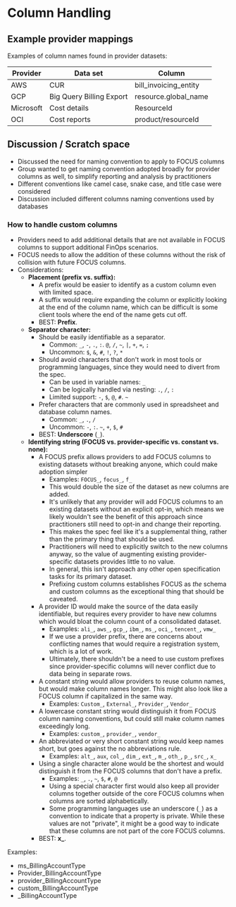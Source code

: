 # Column Handling

## Example provider mappings

Examples of column names found in provider datasets:

| Provider  | Data set                 | Column                |
| --------- | ------------------------ | --------------------- |
| AWS       | CUR                      | bill_invoicing_entity |
| GCP       | Big Query Billing Export | resource.global_name  |
| Microsoft | Cost details             | ResourceId            |
| OCI       | Cost reports             | product/resourceId    |

## Discussion / Scratch space

* Discussed the need for naming convention to apply to FOCUS columns
* Group wanted to get naming convention adopted broadly for provider columns as well, to simplify reporting and analysis by practitioners
* Different conventions like camel case, snake case, and title case were considered
* Discussion included different columns naming conventions used by databases

### How to handle custom columns

* Providers need to add additional details that are not available in FOCUS columns to support additional FinOps scenarios.
* FOCUS needs to allow the addition of these columns without the risk of collision with future FOCUS columns.
* Considerations:
  * **Placement (prefix vs. suffix):**
    * A prefix would be easier to identify as a custom column even with limited space.
    * A suffix would require expanding the column or explicitly looking at the end of the column name, which can be difficult is some client tools where the end of the name gets cut off.
    * BEST: **Prefix**.
  * **Separator character:**
    * Should be easily identifiable as a separator.
      * Common: `_`, `-`, `.`, `:`. `@`, `/`, `~`, `|`, `+`, `=`, `;`
      * Uncommon: `$`, `&`, `#`, `!`, `?`, `*`
    * Should avoid characters that don't work in most tools or programming languages, since they would need to divert from the spec.
      * Can be used in variable names: `_`
      * Can be logically handled via nesting: `.`, `/`, `:`
      * Limited support: `-`, `$`, `@`, `#`. `~`
    * Prefer characters that are commonly used in spreadsheet and database column names.
      * Common: `_`, `.`, `/`
      * Uncommon: `-`, `:`. `~`, `+`, `$`, `#`
    * BEST: **Underscore** (`_`).
  * **Identifying string (FOCUS vs. provider-specific vs. constant vs. none):**
    * A FOCUS prefix allows providers to add FOCUS columns to existing datasets without breaking anyone, which could make adoption simpler
      * Examples: `FOCUS_`, `focus_`, `f_`
      * This would double the size of the dataset as new columns are added.
      * It's unlikely that any provider will add FOCUS columns to an existing datasets without an explicit opt-in, which means we likely wouldn't see the benefit of this approach since practitioners still need to opt-in and change their reporting.
      * This makes the spec feel like it's a supplemental thing, rather than the primary thing that should be used.
      * Practitioners will need to explicitly switch to the new columns anyway, so the value of augmenting existing provider-specific datasets provides little to no value.
      * In general, this isn't approach any other open specification tasks for its primary dataset.
      * Prefixing custom columns establishes FOCUS as _the_ schema and custom columns as the exceptional thing that should be caveated.
    * A provider ID would make the source of the data easily identifiable, but requires every provider to have new columns which would bloat the column count of a consolidated dataset.
      * Examples: `ali_`, `aws_`, `gcp_`, `ibm_`, `ms_`, `oci_`, `tencent_`, `vmw_`
      * If we use a provider prefix, there are concerns about conflicting names that would require a registration system, which is a lot of work.
      * Ultimately, there shouldn't be a need to use custom prefixes since provider-specific columns will never conflict due to data being in separate rows.
    * A constant string would allow providers to reuse column names, but would make column names longer. This might also look like a FOCUS column if capitalized in the same way.
      * Examples: `Custom_`, `External_`, `Provider_`, `Vendor_`
    * A lowercase constant string would distinguish it from FOCUS column naming conventions, but could still make column names exceedingly long.
      * Examples: `custom_`, `provider_`, `vendor_`
    * An abbreviated or very short constant string would keep names short, but goes against the no abbreviations rule.
      * Examples: `alt_`, `aux`, `col_`, `dim_`, `ext_`, `m_`, `oth_`, `p_`, `src_`, `x_`
    * Using a single character alone would be the shortest and would distinguish it from the FOCUS columns that don't have a prefix.
      * Examples: `_`, `.`, `~`, `$`, `#`, `@`
      * Using a special character first would also keep all provider columns together outside of the core FOCUS columns when columns are sorted alphabetically.
      * Some programming languages use an underscore (`_`) as a convention to indicate that a property is private. While these values are not "private", it might be a good way to indicate that these columns are not part of the core FOCUS columns.
    * BEST: **x_**.

Examples:

* ms_BillingAccountType
* Provider_BillingAccountType
* provider_BillingAccountType
* custom_BillingAccountType
* \_BillingAccountType
